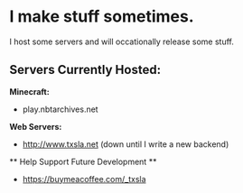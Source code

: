 # I make stuff sometimes.
I host some servers and will occationally release some stuff.



## Servers Currently Hosted:
**Minecraft:**
 - play.nbtarchives.net

**Web Servers:**
 - http://www.txsla.net (down until I write a new backend)

** Help Support Future Development **
- https://buymeacoffee.com/_txsla
